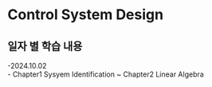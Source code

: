 Control System Design
=============

일자 별 학습 내용
-------------
-2024.10.02   
    - Chapter1 Sysyem Identification ~ Chapter2 Linear Algebra   